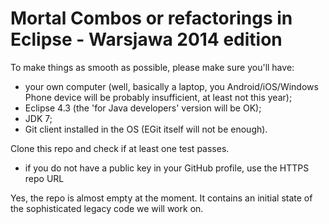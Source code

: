 Mortal Combos or refactorings in Eclipse - Warsjawa 2014 edition
===============

To make things as smooth as possible, please make sure you'll have:
- your own computer (well, basically a laptop, you Android/iOS/Windows Phone device will be probably insufficient, at least not this year);
- Eclipse 4.3 (the 'for Java developers' version will be OK);
- JDK 7;
- Git client installed in the OS (EGit itself will not be enough). 

Clone this repo and check if at least one test passes. 
- if you do not have a public key in your GitHub profile, use the HTTPS repo URL

Yes, the repo is almost empty at the moment. It contains an initial state of the sophisticated legacy code we will work on.

